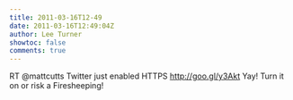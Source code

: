 ```yaml
---
title: 2011-03-16T12-49
date: 2011-03-16T12:49:04Z
author: Lee Turner
showtoc: false
comments: true
---
```


RT @mattcutts Twitter just enabled HTTPS http://goo.gl/y3Akt Yay! Turn it on or risk a Firesheeping!


